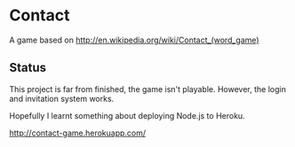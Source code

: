 Contact
=======

A game based on http://en.wikipedia.org/wiki/Contact_(word_game)

Status
----
This project is far from finished, the game isn't playable. However, the login and invitation system works.

Hopefully I learnt something about deploying Node.js to Heroku.

<http://contact-game.herokuapp.com/>
